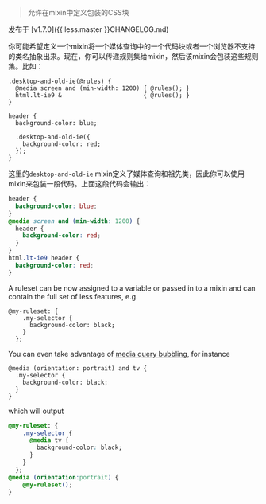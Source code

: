 > 允许在mixin中定义包装的CSS块


发布于 [v1.7.0]({{ less.master }}CHANGELOG.md)

你可能希望定义一个mixin将一个媒体查询中的一个代码块或者一个浏览器不支持的类名抽象出来。现在，你可以传递规则集给mixin，然后该mixin会包装这些规则集。比如：

```less
.desktop-and-old-ie(@rules) {
  @media screen and (min-width: 1200) { @rules(); }
  html.lt-ie9 &                       { @rules(); }
}

header {
  background-color: blue;

  .desktop-and-old-ie({
    background-color: red;
  });
}
```
这里的`desktop-and-old-ie` mixin定义了媒体查询和祖先类，因此你可以使用mixin来包装一段代码。上面这段代码会输出：

```css
header {
  background-color: blue;
}
@media screen and (min-width: 1200) {
  header {
    background-color: red;
  }
}
html.lt-ie9 header {
  background-color: red;
}
```

A ruleset can be now assigned to a variable or passed in to a mixin and can contain the full set of less features, e.g.

```less
@my-ruleset: {
    .my-selector {
      background-color: black;
    }
  };
```

You can even take advantage of [media query bubbling](#media-query-bubbling-and-nested-media-queries), for instance

```less
@media (orientation: portrait) and tv {
  .my-selector {
    background-color: black;
  }
}
```

which will output

```css
@my-ruleset: {
    .my-selector {
      @media tv {
        background-color: black;
      }
    }
  };
@media (orientation:portrait) {
    @my-ruleset();
}
```
